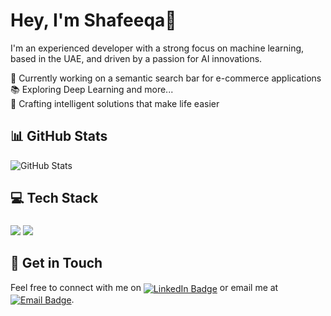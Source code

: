 ###

<h1 align="left">Hey, I'm Shafeeqa👋</h1>

<p align="left">I'm an experienced developer with a strong focus on machine learning, based in the UAE, and driven by a passion for AI innovations.</p>


<p align="left">🔭 Currently working on a semantic search bar for e-commerce applications <br>📚 Exploring Deep Learning and more...<br>🔨 Crafting intelligent solutions that make life easier<br></p>


<h2 align="left">📊 GitHub Stats</h2>

<div align="left" style="display: flex; justify-content: space-between; width: 100%;">

  <img src="https://github-readme-stats.vercel.app/api?username=j-shafeeqa&show_icons=true&theme=highcontrast&icon_color=0077B5&title_color=0077B5&text_color=ffffff&bg_color=000000&border_color=0077B5" alt="GitHub Stats" />
</div>


###

<h2 align="left">💻 Tech Stack</h2>

###

<div align="left">

 <img src="https://skillicons.dev/icons?i=python,java,tensorflow,react,html,css,androidstudio,figma,tailwind" />
<img src="https://skillicons.dev/icons?i=javascript,firebase,mysql,flask" /><br>

</div>


<h2 align="left">💬 Get in Touch</h2>
<p align="left">Feel free to connect with me on <a href="https://www.linkedin.com/in/shafeeqa-fathima-jahangir/"><img src="https://img.shields.io/badge/LinkedIn-0077B5?style=flat&logo=linkedin&logoColor=white" alt="LinkedIn Badge" style="vertical-align: middle;" /></a> or email me at <a href="mailto:shafeeqa2004@gmail.com"><img src="https://img.shields.io/badge/Email-D14836?style=flat&logo=gmail&logoColor=white" alt="Email Badge" style="vertical-align: middle;" /></a>.</p>




